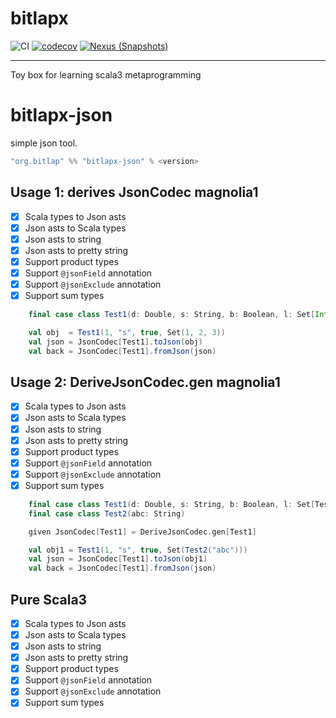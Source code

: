 # bitlapx

![CI][Badge-CI]  [![codecov][Badge-Codecov]][Link-Codecov]   [![Nexus (Snapshots)][Badge-Snapshots]][Link-Snapshots] 

[Badge-CI]: https://github.com/bitlap/bitlapx/actions/workflows/ScalaCI.yml/badge.svg
[Badge-Codecov]: https://codecov.io/gh/bitlap/bitlapx/branch/master/graph/badge.svg?token=IA596YRTOT
[Badge-Snapshots]: https://img.shields.io/nexus/s/org.bitlap/bitlapx-json_3?server=https%3A%2F%2Fs01.oss.sonatype.org

[Link-Codecov]: https://codecov.io/gh/bitlap/smt
[Link-Snapshots]: https://s01.oss.sonatype.org/content/repositories/snapshots/org/bitlap/bitlapx

----

Toy box for learning scala3 metaprogramming


# bitlapx-json

simple json tool.

```scala
"org.bitlap" %% "bitlapx-json" % <version>
```

## Usage 1: derives JsonCodec magnolia1
- [x] Scala types to Json asts
- [x] Json asts to Scala types
- [x] Json asts to string
- [x] Json asts to pretty string
- [x] Support product types
- [x] Support `@jsonField` annotation
- [x] Support `@jsonExclude` annotation
- [x] Support sum types

```scala
    final case class Test1(d: Double, s: String, b: Boolean, l: Set[Int]) derives JsonCodec

    val obj  = Test1(1, "s", true, Set(1, 2, 3))
    val json = JsonCodec[Test1].toJson(obj)
    val back = JsonCodec[Test1].fromJson(json)
```

## Usage 2: DeriveJsonCodec.gen magnolia1
- [x] Scala types to Json asts
- [x] Json asts to Scala types
- [x] Json asts to string
- [x] Json asts to pretty string
- [x] Support product types
- [x] Support `@jsonField` annotation
- [x] Support `@jsonExclude` annotation
- [x] Support sum types

```scala
    final case class Test1(d: Double, s: String, b: Boolean, l: Set[Test2])
    final case class Test2(abc: String)

    given JsonCodec[Test1] = DeriveJsonCodec.gen[Test1]

    val obj1 = Test1(1, "s", true, Set(Test2("abc")))
    val json = JsonCodec[Test1].toJson(obj1)
    val back = JsonCodec[Test1].fromJson(json)
```

## Pure Scala3
- [x] Scala types to Json asts
- [x] Json asts to Scala types
- [x] Json asts to string
- [x] Json asts to pretty string
- [x] Support product types
- [x] Support `@jsonField` annotation
- [x] Support `@jsonExclude` annotation
- [x] Support sum types